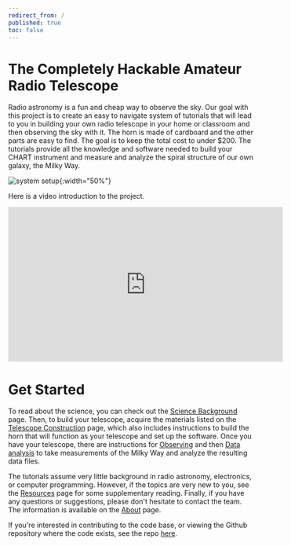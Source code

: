 ```yaml
---
redirect_from: /
published: true
toc: false
---
```

The Completely Hackable Amateur Radio Telescope
======
Radio astronomy is a fun and cheap way to observe the sky. Our goal with this project is to create an easy to navigate system of tutorials that will lead to you in building your own radio telescope in your home or classroom and then observing the sky with it. The horn is made of cardboard and the other parts are easy to find. The goal is to keep the total cost to under $200. The tutorials provide all the knowledge and software needed to build your CHART instrument and measure and analyze the spiral structure of our own galaxy, the Milky Way. 

![system setup](assets/chart.png){:width="50%"}

Here is a video introduction to the project.
<iframe width="560" height="315" src="https://www.youtube.com/embed/XAxNngnJvUI" title="YouTube video player" frameborder="0" allow="accelerometer; autoplay; clipboard-write; encrypted-media; gyroscope; picture-in-picture; web-share" allowfullscreen></iframe>

# Get Started
To read about the science, you can check out the [Science Background](science.html) page. Then, to build your telescope, acquire the materials listed on the [Telescope Construction](telescope_design.html) page, which also includes instructions to build the horn that will function as your telescope and set up the software. 
Once you have your telescope, there are instructions for [Observing](observing.html) and then [Data
analysis](analysis.html) to take measurements of the Milky Way and analyze the resulting data files. 

The tutorials assume very little background in radio astronomy, electronics, or computer programming. However, if the topics are very new to you, see the [Resources](resources.html) page for some supplementary reading. Finally, if you have any questions or suggestions, please don't hesitate to contact the team. The information is available on the [About](about.html) page.

If you're interested in contributing to the code base, or viewing the Github repository where the code exists, see the repo [here](https://github.com/astrochart/CHART).


